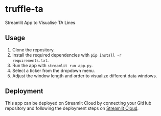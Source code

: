 # truffle-ta
Streamlit App to Visualise TA Lines

## Usage

1. Clone the repository.
2. Install the required dependencies with `pip install -r requirements.txt`.
3. Run the app with `streamlit run app.py`.
4. Select a ticker from the dropdown menu.
5. Adjust the window length and order to visualize different data windows.

## Deployment

This app can be deployed on Streamlit Cloud by connecting your GitHub repository and following the deployment 
steps on [Streamlit Cloud](https://streamlit.io/cloud).

